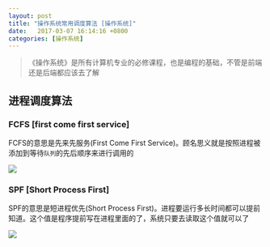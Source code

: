 ```yaml
---
layout: post
title: "操作系统常用调度算法 [操作系统]" 
date:   2017-03-07 16:14:16 +0800
categories: [操作系统]
---
```


> 《操作系统》是所有计算机专业的必修课程，也是编程的基础，不管是前端还是后端都应该去了解

## 进程调度算法

### FCFS [first come first service]

FCFS的意思是先来先服务(First Come First Service)。顾名思义就是按照进程被添加到等待`队列`的先后顺序来进行调用的

![](/static/img/2017/sys-fcfs.jpg)

### SPF [Short Process First]

SPF的意思是短进程优先(Short Process First)。进程要运行多长时间都可以提前知道。这个值是程序提前写在进程里面的了，系统只要去读取这个值就可以了

![](/static/img/2017/sys-spf.jpg)


